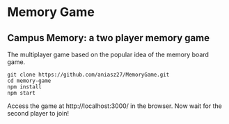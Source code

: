 # Memory Game

## Campus Memory: a two player memory game

The multiplayer game based on the popular idea of the memory board game.

```git
git clone https://github.com/aniasz27/MemoryGame.git
cd memory-game
npm install
npm start
```

Access the game at http://localhost:3000/ in the browser.
Now wait for the second player to join!
